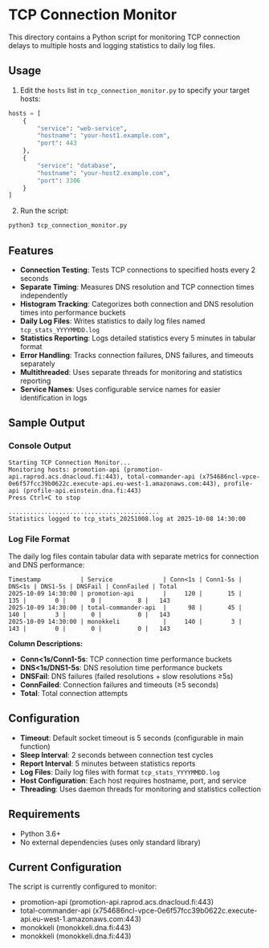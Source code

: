 # TCP Connection Monitor

This directory contains a Python script for monitoring TCP connection delays to multiple hosts and logging statistics to daily log files.

## Usage

1. Edit the `hosts` list in `tcp_connection_monitor.py` to specify your target hosts:

```python
hosts = [
    {
        "service": "web-service",
        "hostname": "your-host1.example.com",
        "port": 443
    },
    {
        "service": "database",
        "hostname": "your-host2.example.com",
        "port": 3306
    }
]
```

2. Run the script:

```bash
python3 tcp_connection_monitor.py
```

## Features

- **Connection Testing**: Tests TCP connections to specified hosts every 2 seconds
- **Separate Timing**: Measures DNS resolution and TCP connection times independently
- **Histogram Tracking**: Categorizes both connection and DNS resolution times into performance buckets
- **Daily Log Files**: Writes statistics to daily log files named `tcp_stats_YYYYMMDD.log`
- **Statistics Reporting**: Logs detailed statistics every 5 minutes in tabular format
- **Error Handling**: Tracks connection failures, DNS failures, and timeouts separately
- **Multithreaded**: Uses separate threads for monitoring and statistics reporting
- **Service Names**: Uses configurable service names for easier identification in logs

## Sample Output

### Console Output
```
Starting TCP Connection Monitor...
Monitoring hosts: promotion-api (promotion-api.raprod.acs.dnacloud.fi:443), total-commander-api (x754686ncl-vpce-0e6f57fcc39b0622c.execute-api.eu-west-1.amazonaws.com:443), profile-api (profile-api.einstein.dna.fi:443)
Press Ctrl+C to stop

..........................................
Statistics logged to tcp_stats_20251008.log at 2025-10-08 14:30:00
```

### Log File Format
The daily log files contain tabular data with separate metrics for connection and DNS performance:
```
Timestamp           | Service              | Conn<1s | Conn1-5s | DNS<1s | DNS1-5s | DNSFail | ConnFailed | Total
2025-10-09 14:30:00 | promotion-api        |     120 |       15 |    135 |        0 |       0 |          8 |   143
2025-10-09 14:30:00 | total-commander-api  |      98 |       45 |    140 |        3 |       0 |          0 |   143
2025-10-09 14:30:00 | monokkeli            |     140 |        3 |    143 |        0 |       0 |          0 |   143
```

**Column Descriptions:**
- **Conn<1s/Conn1-5s**: TCP connection time performance buckets
- **DNS<1s/DNS1-5s**: DNS resolution time performance buckets
- **DNSFail**: DNS failures (failed resolutions + slow resolutions ≥5s)
- **ConnFailed**: Connection failures and timeouts (≥5 seconds)
- **Total**: Total connection attempts

## Configuration

- **Timeout**: Default socket timeout is 5 seconds (configurable in main function)
- **Sleep Interval**: 2 seconds between connection test cycles
- **Report Interval**: 5 minutes between statistics reports
- **Log Files**: Daily log files with format `tcp_stats_YYYYMMDD.log`
- **Host Configuration**: Each host requires hostname, port, and service
- **Threading**: Uses daemon threads for monitoring and statistics collection

## Requirements

- Python 3.6+
- No external dependencies (uses only standard library)

## Current Configuration

The script is currently configured to monitor:
- promotion-api (promotion-api.raprod.acs.dnacloud.fi:443)
- total-commander-api (x754686ncl-vpce-0e6f57fcc39b0622c.execute-api.eu-west-1.amazonaws.com:443)
- monokkeli (monokkeli.dna.fi:443)
- monokkeli (monokkeli.dna.fi:443)